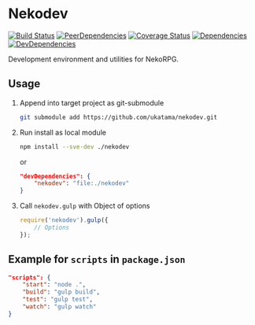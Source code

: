 # Nekodev
[![Build Status](https://img.shields.io/travis/ukatama/nekodev/master.svg?style=flat-square)](https://travis-ci.org/ukatama/nekodev)
[![PeerDependencies](https://img.shields.io/david/peer/ukatama/nekodev.svg?style=flat-square)](https://david-dm.org/ukatama/nekodev#info=peerDependencies&view=list)
[![Coverage Status](https://img.shields.io/coveralls/ukatama/nekodev.svg?style=flat-square)](https://coveralls.io/github/ukatama/nekodev)
[![Dependencies](https://img.shields.io/david/ukatama/nekodev.svg?style=flat-square)](https://david-dm.org/ukatama/nekodev)
[![DevDependencies](https://img.shields.io/david/dev/ukatama/nekodev.svg?style=flat-square)](https://david-dm.org/ukatama/nekodev#info=devDependencies&view=list)

Development environment and utilities for NekoRPG.

## Usage
1. Append into target project as git-submodule
    ```sh
    git submodule add https://github.com/ukatama/nekodev.git
    ```
2. Run install as local module
    ```sh
    npm install --sve-dev ./nekodev
    ```

    or

    ```json
    "devDependencies": {
        "nekodev": "file:./nekodev"
    }
    ```
3. Call `nekodev.gulp` with Object of options
    ```js
    require('nekodev').gulp({
        // Options
    });
    ```

## Example for `scripts` in `package.json`
```json
"scripts": {
    "start": "node .",
    "build": "gulp build",
    "test": "gulp test",
    "watch": "gulp watch"
}
```

